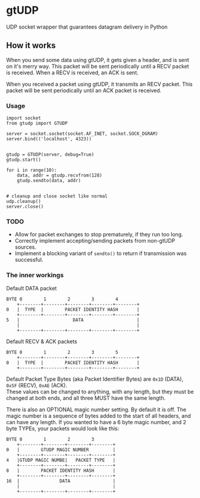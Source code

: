 # gtUDP
UDP socket wrapper that guarantees datagram delivery in Python

## How it works
When you send some data using gtUDP, it gets given a header, and is sent on it's merry way. This packet will be sent periodically until a RECV packet is received. When a RECV is received, an ACK is sent.

When you received a packet using gtUDP, it transmits an RECV packet. This packet will be sent periodically until an ACK packet is received.

### Usage

```
import socket
from gtudp import GTUDP

server = socket.socket(socket.AF_INET, socket.SOCK_DGRAM)
server.bind(('localhost', 4323))


gtudp = GTUDP(server, debug=True)
gtudp.start()

for i in range(10):
	data, addr = gtudp.recvfrom(128)
	gtudp.sendto(data, addr)


# cleanup and close socket like normal
udp.cleanup()
server.close()

```
### TODO

 - Allow for packet exchanges to stop prematurely, if they run too long.
 - Correctly implement accepting/sending packets from non-gtUDP sources.
 - Implement a blocking variant of `sendto()` to return if transmission was successful.

### The inner workings

Default DATA packet

```
BYTE 0        1        2        3        4
    +--------+--------+--------+--------+--------+
0   |  TYPE  |        PACKET IDENTITY HASH       |
    +--------+--------+--------+--------+--------+
5   |                    DATA                    |
    |                                            |
    +--------+--------+--------+--------+--------+
```
Default RECV & ACK packets

```
BYTE 0        1        2        3        5
    +--------+--------+--------+--------+--------+
0   |  TYPE  |        PACKET IDENTITY HASH       |
    +--------+--------+--------+--------+--------+
```

Default Packet Type Bytes (aka Packet Identifier Bytes) are `0x1D` (DATA), `0x5F` (RECV), `0xAE` (ACK).  
These values can be changed to anything, with any length, but they must be changed at both ends, and all three MUST have the same length.

There is also an OPTIONAL magic number setting. By default it is off. The magic number is a sequence of bytes added to the start of all headers, and can have any length. If you wanted to have a 6 byte magic number, and 2 byte TYPEs, your packets would look like this:

```
BYTE 0        1        2        3
    +--------+--------+--------+--------+
0   |        GTUDP MAGIC NUMBER         |
    +--------+--------+--------+--------+
4   |GTUDP MAGIC NUMBE|   PACKET TYPE   |
    +--------+--------+--------+--------+
8   |        PACKET IDENTITY HASH       |
    +--------+--------+--------+--------+
16  |               DATA                |
    |                                   |
    +--------+--------+--------+--------+
```
